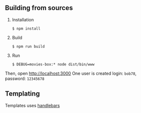 ## Building from sources

1. Installation
    ```shell
    $ npm install
    ```
2. Build
    ```shell
    $ npm run build
    ```
3. Run
   ```shell
   $ DEBUG=movies-box:* node dist/bin/www
   ```

Then, open <http://localhost:3000>
One user is created login: `bob78`, password: `12345678`

## Templating

Templates uses [handlebars]






[handlebars]: https://handlebarsjs.com